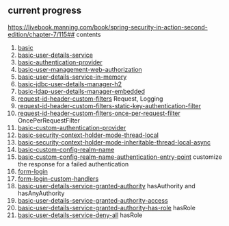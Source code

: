 ## current progress

https://livebook.manning.com/book/spring-security-in-action-second-edition/chapter-7/115## contents

1. [basic](https://github.com/chubbyhippo/spring-security-tinkering/tree/main/spring-security-in-action/basic)
2. [basic-user-details-service](https://github.com/chubbyhippo/spring-security-tinkering/tree/main/spring-security-in-action/basic-user-details-service)
3. [basic-authentication-provider](https://github.com/chubbyhippo/spring-security-tinkering/tree/main/spring-security-in-action/basic-authentication-provider)
4. [basic-user-management-web-authorization](https://github.com/chubbyhippo/spring-security-tinkering/tree/main/spring-security-in-action/basic-user-management-web-authorization)
5. [basic-user-details-service-in-memory](https://github.com/chubbyhippo/spring-security-tinkering/tree/main/spring-security-in-action/basic-user-details-service-in-memory)
6. [basic-jdbc-user-details-manager-h2](https://github.com/chubbyhippo/spring-security-tinkering/tree/main/spring-security-in-action/basic-jdbc-user-details-manager-h2)
7. [basic-ldap-user-details-manager-embedded](https://github.com/chubbyhippo/spring-security-tinkering/tree/main/spring-security-in-action/basic-ldap-user-details-manager-embedded)
8. [request-id-header-custom-filters](https://github.com/chubbyhippo/spring-security-tinkering/tree/main/spring-security-in-action/request-id-header-custom-filters)
   Request, Logging
9. [request-id-header-custom-filters-static-key-authentication-filter](https://github.com/chubbyhippo/spring-security-tinkering/tree/main/spring-security-in-action/request-id-header-custom-filters-static-key-authentication-filter)
10. [request-id-header-custom-filters-once-per-request-filter](https://github.com/chubbyhippo/spring-security-tinkering/tree/main/spring-security-in-action/request-id-header-custom-filters-once-per-request-filter)
    OncePerRequestFilter
11. [basic-custom-authentication-provider](https://github.com/chubbyhippo/spring-security-tinkering/tree/main/spring-security-in-action/basic-custom-authentication-provider)
12. [basic-security-context-holder-mode-thread-local](https://github.com/chubbyhippo/spring-security-tinkering/tree/main/spring-security-in-action/basic-security-context-holder-mode-thread-local)
13. [basic-security-context-holder-mode-inheritable-thread-local-async](https://github.com/chubbyhippo/spring-security-tinkering/tree/main/spring-security-in-action/basic-security-context-holder-mode-inheritable-thread-local-async)
14. [basic-custom-config-realm-name](https://github.com/chubbyhippo/spring-security-tinkering/tree/main/spring-security-in-action/basic-custom-config-realm-name)
15. [basic-custom-config-realm-name-authentication-entry-point](https://github.com/chubbyhippo/spring-security-tinkering/tree/main/spring-security-in-action/basic-custom-config-realm-name-authentication-entry-point) customize the response for a failed authentication
16. [form-login](https://github.com/chubbyhippo/spring-security-tinkering/tree/main/spring-security-in-action/form-login)
17. [form-login-custom-handlers](https://github.com/chubbyhippo/spring-security-tinkering/tree/main/spring-security-in-action/form-login-custom-handlers)
18. [basic-user-details-service-granted-authority](https://github.com/chubbyhippo/spring-security-tinkering/tree/main/spring-security-in-action/basic-user-details-service-granted-authority) hasAuthority and hasAnyAuthority
19. [basic-user-details-service-granted-authority-access](https://github.com/chubbyhippo/spring-security-tinkering/tree/main/spring-security-in-action/basic-user-details-service-granted-authority-access)
20. [basic-user-details-service-granted-authority-has-role](https://github.com/chubbyhippo/spring-security-tinkering/tree/main/spring-security-in-action/basic-user-details-service-granted-authority-has-role) hasRole
21. [basic-user-details-service-deny-all](https://github.com/chubbyhippo/spring-security-tinkering/tree/main/spring-security-in-action/basic-user-details-service-deny-all) hasRole
